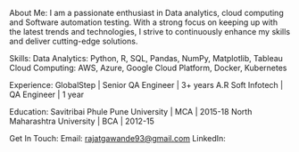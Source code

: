 About Me:
I am a passionate enthusiast in Data analytics, cloud computing and Software automation testing. 
With a strong focus on keeping up with the latest trends and technologies, I strive to continuously enhance my skills and deliver cutting-edge solutions.

Skills:
Data Analytics: Python, R, SQL, Pandas, NumPy, Matplotlib, Tableau
Cloud Computing: AWS, Azure, Google Cloud Platform, Docker, Kubernetes

Experience:
GlobalStep | Senior QA Engineer | 3+ years
A.R Soft Infotech | QA Engineer | 1 year

Education:
Savitribai Phule Pune University | MCA | 2015-18
North Maharashtra University | BCA | 2012-15

Get In Touch:
Email: rajatgawande93@gmail.com
LinkedIn: 
